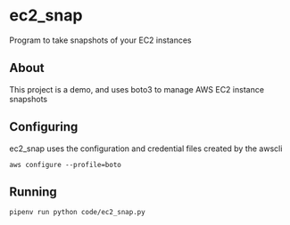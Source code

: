 # ec2_snap
Program to take snapshots of your EC2 instances

## About

This project is a demo, and uses boto3 to manage AWS EC2 instance snapshots

## Configuring

ec2_snap uses the configuration and credential files created by the awscli

`aws configure --profile=boto`

## Running

`pipenv run python code/ec2_snap.py`
